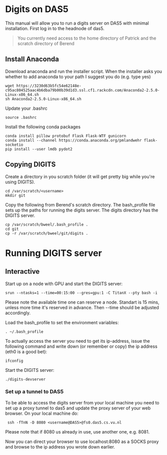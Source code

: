 # Digits on DAS5
This manual will allow you to run a digits server on DAS5 with minimal installation. First log in to the headnode of das5.

> You currently need access to the home directory of Patrick and the scratch directory of Berend

## Install Anaconda

Download anaconda and run the installer script. When the installer asks you whether to add anaconda to your path I suggest you do (e.g. type yes)

    wget https://3230d63b5fc54e62148e-c95ac804525aac4b6dba79b00b39d1d3.ssl.cf1.rackcdn.com/Anaconda2-2.5.0-Linux-x86_64.sh
    sh Anaconda2-2.5.0-Linux-x86_64.sh
    
Update your .bashrc

    source .bashrc
    
Install the following conda packages

    conda install pillow protobuf Flask Flask-WTF gunicorn
    conda install --channel https://conda.anaconda.org/pmlandwehr flask-socketio
    pip install --user lmdb pydot2

## Copying DIGITS
Create a directory in you scratch folder (it will get pretty big while you're using DIGITS).

    cd /var/scratch/<username>
    mkdir git

Copy the following from Berend's scratch directory. The bash_profile file sets up the paths for running the digits server. The digits directory has the DIGITS server.

    cp /var/scratch/bweel/.bash_profile .
    cd git
    cp -r /var/scratch/bweel/git/digits .

# Running DIGITS server
## Interactive

Start up on a node with GPU and start the DIGITS server:

    srun --ntasks=1 --time=00:15:00 --gres=gpu:1 -C TitanX --pty bash -i

Please note the available time one can reserve a node. Standart is 15 mins, unless more time it's reserved in advance. Then --time should be adjusted accordingly.

Load the bash_profile to set the environment variables:

    . ~/.bash_profile

To actually access the server you need to get its ip-address, issue the following command and write down (or remember or copy) the ip address (eth0 is a good bet):

    ifconfig

Start the DIGITS server:

    ./digits-devserver


### Set up a tunnel to DAS5
To be able to access the digits server from your local machine you need to set up a proxy tunnel to das5 and update the proxy server of your web browser. On your local machine do:

     ssh -fTnN -D 8080 <username@DAS5>@fs0.das5.cs.vu.nl

Please note that if 8080  us already in use, use another one, e.g. 8081. 

Now you can direct your browser to use localhost:8080 as a SOCKS proxy and browse to the ip address you wrote down earlier.
